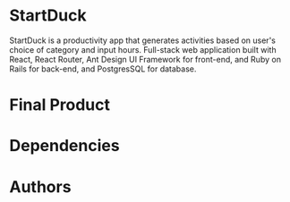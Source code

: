 # StartDuck
StartDuck is a productivity app that generates activities based on user's choice of category and input hours. Full-stack web application built with React, React Router, Ant Design UI Framework for front-end, and Ruby on Rails for back-end, and PostgresSQL for database.

# Final Product

# Dependencies

# Authors